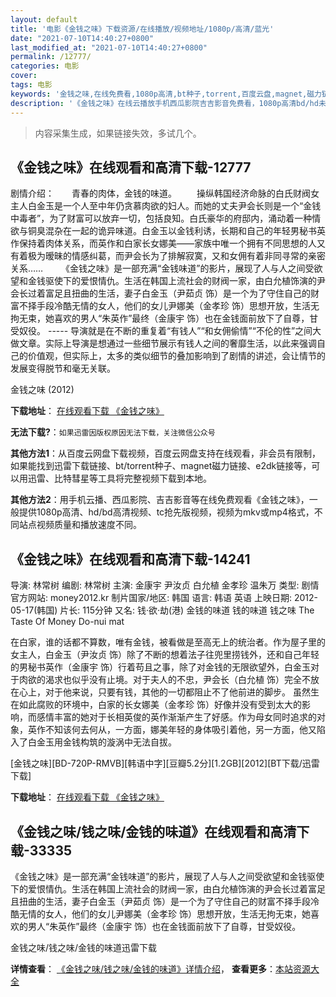 ```yaml
---
layout: default
title: '电影《金钱之味》下载资源/在线播放/视频地址/1080p/高清/蓝光'
date: "2021-07-10T14:40:27+0800"
last_modified_at: "2021-07-10T14:40:27+0800"
permalink: /12777/
categories: 电影
cover:
tags: 电影
keywords: '金钱之味,在线免费看,1080p高清,bt种子,torrent,百度云盘,magnet,磁力链,迅雷下载资源'
description: '《金钱之味》在线云播放手机西瓜影院吉吉影音免费看，1080p高清bd/hd未删减完整版和tc抢先枪版，mkv/mp4格式，附带bt/torrent种子、magnet/磁力链、百度云盘、网盘资源迅雷下载链接'
---
```


>内容采集生成，如果链接失效，多试几个。


## 《金钱之味》在线观看和高清下载-12777

剧情介绍：　　青春的肉体，金钱的味道。 　　操纵韩国经济命脉的白氏财阀女主人白金玉是一个人至中年仍贪慕肉欲的妇人。而她的丈夫尹会长则是一个“金钱中毒者”，为了财富可以放弃一切，包括良知。白氏豪华的府邸内，涌动着一种情欲与铜臭混杂在一起的诡异味道。白金玉以金钱利诱，长期和自己的年轻男秘书英作保持着肉体关系，而英作和白家长女娜美——家族中唯一个拥有不同思想的人又有着极为暧昧的情感纠葛，而尹会长为了排解寂寞，又和女佣有着非同寻常的亲密关系……  　　《金钱之味》是一部充满“金钱味道”的影片，展现了人与人之间受欲望和金钱驱使下的爱恨情仇。生活在韩国上流社会的财阀一家，由白允植饰演的尹会长过着富足且扭曲的生活，妻子白金玉（尹茹贞 饰）是一个为了守住自己的财富不择手段冷酷无情的女人，他们的女儿尹娜美（金孝珍 饰）思想开放，生活无拘无束，她喜欢的男人“朱英作”最终（金康宇 饰）也在金钱面前放下了自尊，甘受奴役。 ----- 导演就是在不断的重复着“有钱人”“和女佣偷情”“不伦的性”之间大做文章。实际上导演是想通过一些细节展示有钱人之间的奢靡生活，以此来强调自己的价值观，但实际上，太多的类似细节的叠加影响到了剧情的讲述，会让情节的发展变得脱节和毫无关联。


金钱之味 (2012)

**下载地址**： [在线观看下载 《金钱之味》](https://www.btbtdy.me/btdy/dy6530.html) 


**无法下载?**：`如果迅雷因版权原因无法下载，关注微信公众号 `

**其他方法1**：从百度云网盘下载视频，百度云网盘支持在线观看，非会员有限制，如果能找到迅雷下载链接、bt/torrent种子、magnet磁力链接、e2dk链接等，可以用迅雷、比特彗星等工具将完整视频下载到本地。

**其他方法2**：用手机云播、西瓜影院、吉吉影音等在线免费观看《金钱之味》，一般提供1080p高清、hd/bd高清视频、tc抢先版视频，视频为mkv或mp4格式，不同站点视频质量和播放速度不同。


## 《金钱之味》在线观看和高清下载-14241

导演: 林常树 编剧: 林常树 主演: 金康宇 尹汝贞 白允植 金孝珍 温朱万 类型: 剧情 官方网站: money2012.kr 制片国家/地区: 韩国 语言: 韩语 英语 上映日期: 2012-05-17(韩国) 片长: 115分钟 又名: 钱‧欲‧劫(港) 金钱的味道 钱的味道 钱之味 The Taste Of Money Do-nui mat

在白家，谁的话都不算数，唯有金钱，被看做是至高无上的统治者。作为屋子里的女主人，白金玉（尹汝贞 饰）除了不断的想着法子往兜里捞钱外，还和自己年轻的男秘书英作（金康宇 饰）行着苟且之事，除了对金钱的无限欲望外，白金玉对于肉欲的渴求也似乎没有止境。对于夫人的不忠，尹会长（白允植 饰）完全不放在心上，对于他来说，只要有钱，其他的一切都阻止不了他前进的脚步。 虽然生在如此腐败的环境中，白家的长女娜美（金孝珍 饰）好像并没有受到太大的影响，而感情丰富的她对于长相英俊的英作渐渐产生了好感。作为母女同时追求的对象，英作不知该何去何从，一方面，娜美年轻的身体吸引着他，另一方面，他又陷入了白金玉用金钱构筑的漩涡中无法自拔。


[金钱之味][BD-720P-RMVB][韩语中字][豆瓣5.2分][1.2GB][2012][BT下载/迅雷下载]

**下载地址**： [在线观看下载 《金钱之味》](https://www.btdx8.com/torrent/taste_of_money_2012.html) 


## 《金钱之味/钱之味/金钱的味道》在线观看和高清下载-33335

《金钱之味》是一部充满&ldquo;金钱味道”的影片，展现了人与人之间受欲望和金钱驱使下的爱恨情仇。生活在韩国上流社会的财阀一家，由白允植饰演的尹会长过着富足且扭曲的生活，妻子白金玉（尹茹贞 饰）是一个为了守住自己的财富不择手段冷酷无情的女人，他们的女儿尹娜美（金孝珍 饰）思想开放，生活无拘无束，她喜欢的男人&ldquo;朱英作&rdquo;最终（金康宇 饰）也在金钱面前放下了自尊，甘受奴役。


金钱之味/钱之味/金钱的味道迅雷下载

**详情查看**： [《金钱之味/钱之味/金钱的味道》详情介绍](/movie/33335/)， **查看更多**：[本站资源大全](/movie/t/all/)

